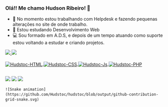 ### Olá!! Me chamo Hudson Ribeiro! 👋


- 🔭 No momento estou trabalhando com Helpdesk e fazendo pequenas alterações no site de onde trabalho.
- 🌱 Estou estudando Desenvolvimento Web
- 💻 Sou formado em A.D.S, e depois de um tempo atuando como suporte estou voltando a estudar e criando projetos.

<div>
  <a href="https://hudstoc.github.io/Meu-linktree/">
  <img height="180em" src="https://github-readme-stats.vercel.app/api?username=hudstoc&show_icons=true&theme=algolia&include_all_commits=true&count_private=true"/>
  <img height="180em" src="https://github-readme-stats.vercel.app/api/top-langs/?username=hudstoc&layout=compact&langs_count=7&theme=algolia"/>
</div>
  
  <div style="display: inline_block"><br>
    <img align="center" alt="Hudstoc-HTML" src="https://img.shields.io/badge/HTML5-E34F26?style=for-the-badge&logo=html5&logoColor=white">
    <img align="center" alt="Hudstoc-CSS" src="https://img.shields.io/badge/CSS3-1572B6?style=for-the-badge&logo=css3&logoColor=white">
    <img align="center" alt="Hudstoc-Js" src="https://img.shields.io/badge/JavaScript-323330?style=for-the-badge&logo=javascript&logoColor=F7DF1E">
    <img align="center" alt="Hudstoc-PHP" src="https://img.shields.io/badge/PHP-777BB4?style=for-the-badge&logo=php&logoColor=white">
  </div>
  
  ##
  
  <div>
    <a href="https://instagram.com/hudstoc" target="_blank"><img src="https://img.shields.io/badge/-Instagram-%23E4405F?style=for-the-badge&logo=instagram&logoColor=white" target="_blank"></a>
    <a href = "mailto:hspr@hotmail.com"><img src="https://img.shields.io/badge/Microsoft_Outlook-0078D4?style=for-the-badge&logo=microsoft-outlook&logoColor=white" target="_blank"></a>
    <a href="https://www.linkedin.com/in/hudsonribeiro1/" target="_blank"><img src="https://img.shields.io/badge/-LinkedIn-%230077B5?style=for-the-badge&logo=linkedin&logoColor=white" target="_blank"></a> 

    ![Snake animation](https://github.com/Hudstoc/hudstoc/blob/output/github-contribution-grid-snake.svg)

  </div>
